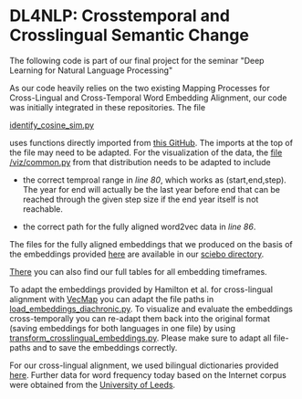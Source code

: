 # DL4NLP: Crosstemporal and Crosslingual Semantic Change

The following code is part of our final project for the seminar "Deep Learning for Natural Language Processing"

As our code heavily relies on the two existing Mapping Processes for Cross-Lingual and Cross-Temporal Word Embedding Alignment, our code was initially integrated in these repositories. The file

  [identify_cosine_sim.py](https://github.com/Kathrin227/DL4NLP-Crosstemporal-and-Crosslingual-Semantic-Change/blob/main/identify_cosine_sim.py)
  
uses functions directly imported from [this GitHub](https://github.com/williamleif/histwords). The imports at the top of the file may need to be adapted. For the visualization of the data, the [file /viz/common.py](https://github.com/williamleif/histwords/blob/master/viz/common.py) from that distribution needs to be adapted to include

  * the correct temproal range in *line 80*, which works as (start,end,step). The year for end will actually be the last year before end that can be reached through the given step size if the end year itself is not reachable.
  
  * the correct path for the fully aligned word2vec data in *line 86*. 
  
  The files for the fully aligned embeddings that we produced on the basis of the embeddings provided [here](https://nlp.stanford.edu/projects/histwords/) are available in our [sciebo directory](https://uni-bielefeld.sciebo.de/s/gtIjITSM0Fvjciu).
  
  [There](https://uni-bielefeld.sciebo.de/s/gtIjITSM0Fvjciu) you can also find our full tables for all embedding timeframes.
  
  
To adapt the embeddings provided by Hamilton et al. for cross-lingual alignment with [VecMap](https://github.com/artetxem/vecmap) you can adapt the file paths in [load_embeddings_diachronic.py](https://github.com/Kathrin227/DL4NLP-Crosstemporal-and-Crosslingual-Semantic-Change/blob/main/load_embeddings_diachronic.py). To visualize and evaluate the embeddings cross-temporally you can re-adapt them back into the original format (saving embeddings for both languages in one file) by using [transform_crosslingual_embeddings.py](https://github.com/Kathrin227/DL4NLP-Crosstemporal-and-Crosslingual-Semantic-Change/blob/main/transform_crosslingual_embeddings.py). Please make sure to adapt all file-paths and to save the embeddings correctly.

For our cross-lingual alignment, we used bilingual dictionaries provided [here](https://github.com/facebookresearch/MUSE).
Further data for word frequency today based on the Internet corpus were obtained from the [University of Leeds](http://corpus.leeds.ac.uk/list.html).
